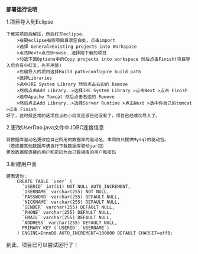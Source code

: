 **部署运行说明**

1.项目导入到Eclipse
    
    下载完项目后解压，然后打开eclipse，
        >右键eclipse右侧项目目录空白处，点击import
        >选择 General>Existing projects into Workspace
        >点击Next>点击Browse..选择刚下载的项目
        >勾选下面Options中的Copy projects into workspace 然后点击Finish(项目导入后会有小红叉，先不用管)
        >右键导入的项目选择Build path>configure build path
        >选择Libraries
        >选中JRE System Library 然后点击右边的 Remove 
        >然后点击Add Library..>选择JRE System Library >点击Next >点击 Finish
        >选中Apache Tomcat 然后点击右边的 Remove
        >然后点击Add Library..>选择Server Runtime >点击Next >选中你自己的tomcat >点击 Finish
    好了，这时候正常的话项目上的小红叉应该已经没有了，项目已经成功导入了。

2.更改UserDao.java文件中JDBC连接信息

    将数据库驱动名更改位自己所用的数据库的驱动名，本项目只提供Mysql的驱动包。
    （若连接其他数据库请自行下载数据库驱动jar包）
    更改数据库连接的用户和密码为自己数据库的用户和密码
    
3.新建用户表 

    建表语句：
        CREATE TABLE `user` (
          `USERID` int(11) NOT NULL AUTO_INCREMENT,
          `USERNAME` varchar(255) NOT NULL,
          `PASSWORD` varchar(255) DEFAULT NULL,
          `NICKNAME` varchar(255) DEFAULT NULL,
          `GENDER` varchar(255) DEFAULT NULL,
          `PHONE` varchar(255) DEFAULT NULL,
          `EMAIL` varchar(255) DEFAULT NULL,
          `ADDRESS` varchar(255) DEFAULT NULL,
          PRIMARY KEY (`USERID`,`USERNAME`)
        ) ENGINE=InnoDB AUTO_INCREMENT=100000 DEFAULT CHARSET=utf8;
        
到此，项目已可以尝试运行了！



    